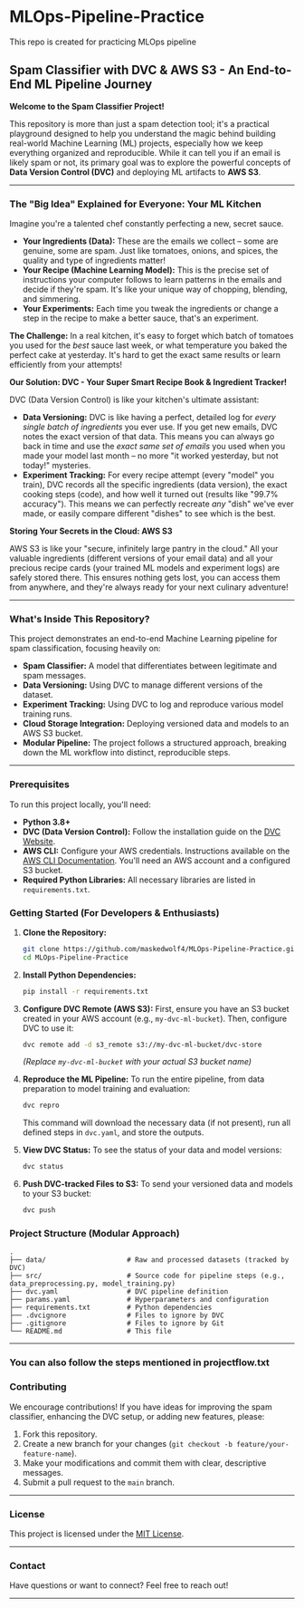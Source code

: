 # MLOps-Pipeline-Practice
This repo is created for practicing MLOps pipeline

## **Spam Classifier with DVC & AWS S3 - An End-to-End ML Pipeline Journey**

**Welcome to the Spam Classifier Project\!**

This repository is more than just a spam detection tool; it's a practical playground designed to help you understand the magic behind building real-world Machine Learning (ML) projects, especially how we keep everything organized and reproducible. While it can tell you if an email is likely spam or not, its primary goal was to explore the powerful concepts of **Data Version Control (DVC)** and deploying ML artifacts to **AWS S3**.

-----

### **The "Big Idea" Explained for Everyone: Your ML Kitchen**

Imagine you're a talented chef constantly perfecting a new, secret sauce.

  * **Your Ingredients (Data):** These are the emails we collect – some are genuine, some are spam. Just like tomatoes, onions, and spices, the quality and type of ingredients matter\!
  * **Your Recipe (Machine Learning Model):** This is the precise set of instructions your computer follows to learn patterns in the emails and decide if they're spam. It's like your unique way of chopping, blending, and simmering.
  * **Your Experiments:** Each time you tweak the ingredients or change a step in the recipe to make a better sauce, that's an experiment.

**The Challenge:** In a real kitchen, it's easy to forget which batch of tomatoes you used for the *best* sauce last week, or what temperature you baked the perfect cake at yesterday. It's hard to get the exact same results or learn efficiently from your attempts\!

**Our Solution: DVC - Your Super Smart Recipe Book & Ingredient Tracker\!**

DVC (Data Version Control) is like your kitchen's ultimate assistant:

  * **Data Versioning:** DVC is like having a perfect, detailed log for *every single batch of ingredients* you ever use. If you get new emails, DVC notes the exact version of that data. This means you can always go back in time and use the *exact same set of emails* you used when you made your model last month – no more "it worked yesterday, but not today\!" mysteries.
  * **Experiment Tracking:** For every recipe attempt (every "model" you train), DVC records all the specific ingredients (data version), the exact cooking steps (code), and how well it turned out (results like "99.7% accuracy"). This means we can perfectly recreate *any* "dish" we've ever made, or easily compare different "dishes" to see which is the best.

**Storing Your Secrets in the Cloud: AWS S3**

AWS S3 is like your "secure, infinitely large pantry in the cloud." All your valuable ingredients (different versions of your email data) and all your precious recipe cards (your trained ML models and experiment logs) are safely stored there. This ensures nothing gets lost, you can access them from anywhere, and they're always ready for your next culinary adventure\!

-----

### **What's Inside This Repository?**

This project demonstrates an end-to-end Machine Learning pipeline for spam classification, focusing heavily on:

  * **Spam Classifier:** A model that differentiates between legitimate and spam messages.
  * **Data Versioning:** Using DVC to manage different versions of the dataset.
  * **Experiment Tracking:** Using DVC to log and reproduce various model training runs.
  * **Cloud Storage Integration:** Deploying versioned data and models to an AWS S3 bucket.
  * **Modular Pipeline:** The project follows a structured approach, breaking down the ML workflow into distinct, reproducible steps.

-----

### **Prerequisites**

To run this project locally, you'll need:

  * **Python 3.8+**
  * **DVC (Data Version Control):** Follow the installation guide on the [DVC Website](https://dvc.org/doc/install).
  * **AWS CLI:** Configure your AWS credentials. Instructions available on the [AWS CLI Documentation](https://docs.aws.amazon.com/cli/latest/userguide/cli-chap-configure.html). You'll need an AWS account and a configured S3 bucket.
  * **Required Python Libraries:** All necessary libraries are listed in `requirements.txt`.

### **Getting Started (For Developers & Enthusiasts)**

1.  **Clone the Repository:**

    ```bash
    git clone https://github.com/maskedwolf4/MLOps-Pipeline-Practice.git
    cd MLOps-Pipeline-Practice
    ```

2.  **Install Python Dependencies:**

    ```bash
    pip install -r requirements.txt
    ```

3.  **Configure DVC Remote (AWS S3):**
    First, ensure you have an S3 bucket created in your AWS account (e.g., `my-dvc-ml-bucket`). Then, configure DVC to use it:

    ```bash
    dvc remote add -d s3_remote s3://my-dvc-ml-bucket/dvc-store
    ```

    *(Replace `my-dvc-ml-bucket` with your actual S3 bucket name)*

4.  **Reproduce the ML Pipeline:**
    To run the entire pipeline, from data preparation to model training and evaluation:

    ```bash
    dvc repro
    ```

    This command will download the necessary data (if not present), run all defined steps in `dvc.yaml`, and store the outputs.

5.  **View DVC Status:**
    To see the status of your data and model versions:

    ```bash
    dvc status
    ```

6.  **Push DVC-tracked Files to S3:**
    To send your versioned data and models to your S3 bucket:

    ```bash
    dvc push
    ```

### **Project Structure (Modular Approach)**

```
.
├── data/                    # Raw and processed datasets (tracked by DVC)
├── src/                     # Source code for pipeline steps (e.g., data_preprocessing.py, model_training.py)
├── dvc.yaml                 # DVC pipeline definition
├── params.yaml              # Hyperparameters and configuration
├── requirements.txt         # Python dependencies
├── .dvcignore               # Files to ignore by DVC
├── .gitignore               # Files to ignore by Git
└── README.md                # This file
```

-----

### **You can also follow the steps mentioned in projectflow.txt**

### **Contributing**

We encourage contributions\! If you have ideas for improving the spam classifier, enhancing the DVC setup, or adding new features, please:

1.  Fork this repository.
2.  Create a new branch for your changes (`git checkout -b feature/your-feature-name`).
3.  Make your modifications and commit them with clear, descriptive messages.
4.  Submit a pull request to the `main` branch.

-----

### **License**

This project is licensed under the [MIT License](https://opensource.org/licenses/MIT).

-----

### **Contact**

Have questions or want to connect? Feel free to reach out\!

-----
